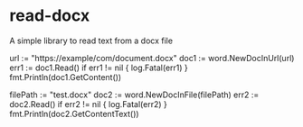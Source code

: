 # read-docx
A simple library to read text from a docx file

url := "https://example/com/document.docx"
doc1 := word.NewDocInUrl(url)
err1 := doc1.Read()
if err1 != nil {
	log.Fatal(err1)
}
fmt.Println(doc1.GetContent())

filePath := "test.docx"
doc2 := word.NewDocInFile(filePath)
err2 := doc2.Read()
if err2 != nil {
	log.Fatal(err2)
}
fmt.Println(doc2.GetContentText())
